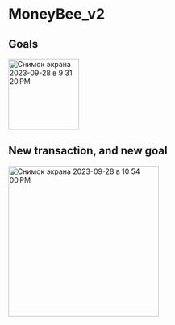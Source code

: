 # MoneyBee_v2
<h2>Goals</h2>
<img width="140" alt="Снимок экрана 2023-09-28 в 9 31 20 PM" src="https://github.com/Unspected/MoneyBee_v2/assets/30178659/5cf7e55d-7762-4725-8977-300a1d6f6745">
<h2>New transaction, and new goal</h2>
<img width="298" alt="Снимок экрана 2023-09-28 в 10 54 00 PM" src="https://github.com/Unspected/MoneyBee_v2/assets/30178659/54439abd-e3b6-4edf-a06d-5a7d22c281eb">
